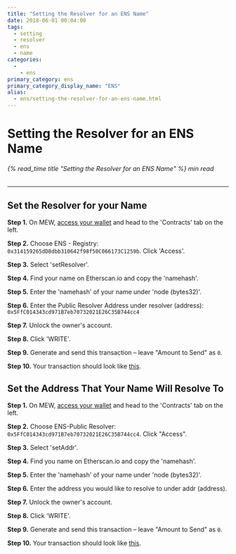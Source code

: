 ```yaml
---
title: "Setting the Resolver for an ENS Name"
date: 2018-06-01 00:04:00
tags:
  - setting
  - resolver
  - ens
  - name
categories:
  - 
    - ens
primary_category: ens
primary_category_display_name: "ENS"
alias:
  - ens/setting-the-resolver-for-an-ens-name.html
---
```


# **Setting the Resolver for an ENS Name**

###### {% read_time title "Setting the Resolver for an ENS Name" %} min read

* * *

## **Set the Resolver for your Name**

**Step 1.** On MEW, [access your wallet](/@@@@@@/getting-started/how-to-access-your-wallet/) and head to the 'Contracts' tab on the left.

**Step 2.** Choose ENS - Registry: `0x314159265dD8dbb310642f98f50C066173C1259b`. Click 'Access'.

**Step 3.** Select 'setResolver'.

**Step 4.** Find your name on Etherscan.io and copy the 'namehash'.

**Step 5.** Enter the 'namehash' of your name under 'node (bytes32)'.

**Step 6.** Enter the Public Resolver Address under resolver (address): `0x5FfC014343cd971B7eb70732021E26C35B744cc4`

**Step 7.** Unlock the owner's account.

**Step 8.** Click 'WRITE'.

**Step 9.** Generate and send this transaction – leave "Amount to Send" as `0`.

**Step 10.** Your transaction should look like [this](https://etherscan.io/tx/0x60eec50b492375bce25684f806599873b7f682e1ba504c8bed7cc90c33368118).

## **Set the Address That Your Name Will Resolve To**

**Step 1.** On MEW, [access your wallet](/@@@@@@/getting-started/how-to-access-your-wallet/) and head to the 'Contracts' tab on the left.

**Step 2.** Choose ENS-Public Resolver: `0x5FfC014343cd971B7eb70732021E26C35B744cc4`. Click "Access".

**Step 3.** Select 'setAddr'.

**Step 4.** Find you name on Etherscan.io and copy the 'namehash'.

**Step 5.** Enter the 'namehash' of your name under 'node (bytes32)'.

**Step 6.** Enter the address you would like to resolve to under addr (address).

**Step 7.** Unlock the owner's account.

**Step 8.** Click 'WRITE'.

**Step 9.** Generate and send this transaction – leave "Amount to Send" as `0`.

**Step 10.** Your transaction should look like [this](https://etherscan.io/tx/0xe4b8cbbb9c30a9066e4d430e347e07442ccc99b927ed73280792aee718ecbd30).